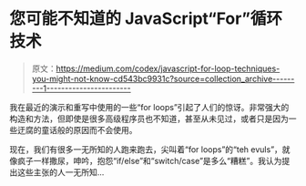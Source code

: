 # 您可能不知道的 JavaScript“For”循环技术

> 原文：<https://medium.com/codex/javascript-for-loop-techniques-you-might-not-know-cd543bc9931c?source=collection_archive---------1----------------------->

我在最近的演示和重写中使用的一些“for loops”引起了人们的惊讶。非常强大的构造和方法，但即使是很多高级程序员也不知道，甚至从未见过，或者只是因为一些迂腐的童话般的原因而不会使用。

现在，我们有很多一无所知的人跑来跑去，尖叫着“for loops”的“teh evuls”，就像疯子一样撒尿，呻吟，抱怨“if/else”和“switch/case”是多么“糟糕”。我认为提出这些主张的人一无所知…